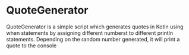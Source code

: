 # QuoteGenerator
QuoteGenerator is a simple script which generates quotes in Kotln using when statements by assigning different numberst to different println statements. 
Depending on the random number generated, it will print a quote to the console
